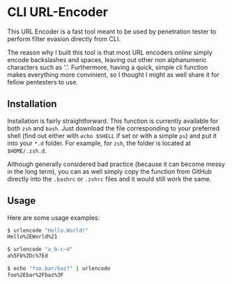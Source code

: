 # CLI URL-Encoder
This URL Encoder is a fast tool meant to be used by penetration tester to perform filter evasion directly from CLI.

The reason why I built this tool is that most URL encoders online simply encode backslashes and spaces, leaving out other non alphanumeric characters such as '.'.
Furthermore, having a quick, simple cli function makes everything more convinient, so I thought I might as well share it for fellow pentesters to use.

## Installation
Installation is fairly straightforward. This function is currently available for both `zsh` and `bash`. Just download the file corresponding to your preferred shell (find out either with `echo $SHELL` if set or with a simple `ps`) and put it into your `*.d` folder.
For example, for `zsh`, the folder is located at `$HOME/.zsh.d`.

Although generally considered bad practice (because it can become messy in the long term), you can as well simply copy the function from GitHub directly into the `.bashrc` or `.zshrc` files and it would still work the same.

## Usage
Here are some usage examples:
```bash
$ urlencode "Hello.World!"
Hello%2EWorld%21

$ urlencode "a_b-c~d"
a%5Fb%2Dc%7Ed

$ echo "foo.bar/baz?" | urlencode
foo%2Ebar%2Fbaz%3F

```
